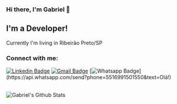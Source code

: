 ### Hi there, I'm Gabriel 👋

## I'm a Developer!
Currently I'm living in Ribeirão Preto/SP

### Connect with me:

 [![Linkedin Badge](https://img.shields.io/badge/-Gabriel%20Costa-blue?style=flat-square&logo=Linkedin&logoColor=white&link=https://www.linkedin.com/in/gabriel-nascimento-costa-13974b182/)](https://www.linkedin.com/in/gabriel-nascimento-costa-13974b182/)
[![Gmail Badge](https://img.shields.io/badge/-gabrielncosta208@gmail.com-c14438?style=flat-square&logo=Gmail&logoColor=white&link=mailto:gabrielncosta208@gmail.com)](mailto:gabrielncosta208@gmail.com)
[![Whatsapp Badge](https://img.shields.io/badge/-Whatsapp-4CA143?style=flat-square&labelColor=4CA143&logo=whatsapp&logoColor=white&link=https://api.whatsapp.com/send?phone=5516991501550&text=Olá!)](https://api.whatsapp.com/send?phone=5516991501550&text=Olá!)
<br />
<br />

<img align="left" alt="Gabriel's Github Stats" src="https://github-readme-stats.codestackr.vercel.app/api?username=Gabrielncosta&show_icons=true&hide_border=true" />
